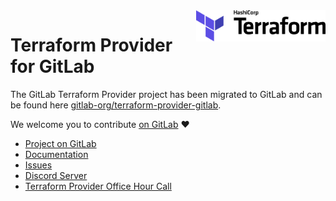 <a href="https://terraform.io">
    <img src=".github/terraform_logo.svg" alt="Terraform logo" title="Terraform" align="right" height="50" />
</a>

# Terraform Provider for GitLab

The GitLab Terraform Provider project has been migrated to GitLab and can be found here 
[gitlab-org/terraform-provider-gitlab](https://gitlab.com/gitlab-org/terraform-provider-gitlab).

We welcome you to contribute [on GitLab](https://gitlab.com/gitlab-org/terraform-provider-gitlab) :heart:

- [Project on GitLab](https://gitlab.com/gitlab-org/terraform-provider-gitlab)
- [Documentation](https://www.terraform.io/docs/providers/gitlab/index.html)
- [Issues](https://gitlab.com/gitlab-org/terraform-provider-gitlab/-/issues)
- [Discord Server](https://discord.gg/gitlab) 
- [Terraform Provider Office Hour Call](https://www.meetup.com/gitlab-virtual-meetups/)